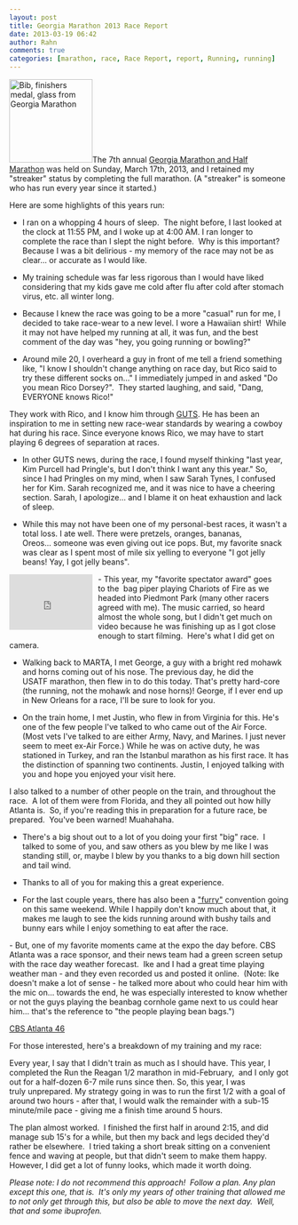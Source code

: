 ```yaml
---
layout: post
title: Georgia Marathon 2013 Race Report
date: 2013-03-19 06:42
author: Rahn
comments: true
categories: [marathon, race, Race Report, report, Running, running]
---
```

<a href="http://gonesomewhere.com/wp-content/uploads/2013/03/Georgia-Marathon-2013.jpg"><img class="alignright size-thumbnail wp-image-1197" alt="Bib, finishers medal, glass from Georgia Marathon" src="http://gonesomewhere.com/wp-content/uploads/2013/03/Georgia-Marathon-2013-150x150.jpg" width="150" height="150" /></a>The 7th annual <a href="http://www.georgiamarathon.com/">Georgia Marathon and Half Marathon</a> was held on Sunday, March 17th, 2013, and I retained my "streaker" status by completing the full marathon. (A "streaker" is someone who has run every year since it started.)

Here are some highlights of this years run:

- I ran on a whopping 4 hours of sleep.  The night before, I last looked at the clock at 11:55 PM, and I woke up at 4:00 AM. I ran longer to complete the race than I slept the night before.  Why is this important? Because I was a bit delirious - my memory of the race may not be as clear... or accurate as I would like.

- My training schedule was far less rigorous than I would have liked considering that my kids gave me cold after flu after cold after stomach virus, etc. all winter long.

- Because I knew the race was going to be a more "casual" run for me, I decided to take race-wear to a new level. I wore a Hawaiian shirt!  While it may not have helped my running at all, it was fun, and the best comment of the day was "hey, you going running or bowling?"

- Around mile 20, I overheard a guy in front of me tell a friend something like, "I know I shouldn't change anything on race day, but Rico said to try these different socks on..." I immediately jumped in and asked "Do you mean Rico Dorsey?".  They started laughing, and said, "Dang, EVERYONE knows Rico!"

They work with Rico, and I know him through <a href="http://getguts.com/">GUTS</a>. He has been an inspiration to me in setting new race-wear standards by wearing a cowboy hat during his race. Since everyone knows Rico, we may have to start playing 6 degrees of separation at races.

- In other GUTS news, during the race, I found myself thinking "last year, Kim Purcell had Pringle's, but I don't think I want any this year." So, since I had Pringles on my mind, when I saw Sarah Tynes, I confused her for Kim. Sarah recognized me, and it was nice to have a cheering section. Sarah, I apologize... and I blame it on heat exhaustion and lack of sleep.

- While this may not have been one of my personal-best races, it wasn't a total loss. I ate well. There were pretzels, oranges, bananas, Oreos... someone was even giving out ice pops. But, my favorite snack was clear as I spent most of mile six yelling to everyone "I got jelly beans! Yay, I got jelly beans".
<div style="float: left; margin: 0 10px 5px 0;"><iframe src="http://www.youtube.com/embed/APPr7SYlE2I" height="100" width="150" frameborder="0"></iframe></div>
- This year, my "favorite spectator award" goes to the  bag piper playing Chariots of Fire as we headed into Piedmont Park (many other racers agreed with me). The music carried, so heard almost the whole song, but I didn't get much on video because he was finishing up as I got close enough to start filming.  Here's what I did get on camera.

- Walking back to MARTA, I met George, a guy with a bright red mohawk and horns coming out of his nose. The previous day, he did the USATF marathon, then flew in to do this today. That's pretty hard-core (the running, not the mohawk and nose horns)! George, if I ever end up in New Orleans for a race, I'll be sure to look for you.

- On the train home, I met Justin, who flew in from Virginia for this. He's one of the few people I've talked to who came out of the Air Force. (Most vets I've talked to are either Army, Navy, and Marines. I just never seem to meet ex-Air Force.) While he was on active duty, he was stationed in Turkey, and ran the Istanbul marathon as his first race. It has the distinction of spanning two continents. Justin, I enjoyed talking with you and hope you enjoyed your visit here.

I also talked to a number of other people on the train, and throughout the race.  A lot of them were from Florida, and they all pointed out how hilly Atlanta is.  So, if you're reading this in preparation for a future race, be prepared.  You've been warned! Muahahaha.

- There's a big shout out to a lot of you doing your first "big" race.  I talked to some of you, and saw others as you blew by me like I was standing still, or, maybe I blew by you thanks to a big down hill section and tail wind.

- Thanks to all of you for making this a great experience.

- For the last couple years, there has also been a <a href="http://www.furryweekend.com/">"furry"</a> convention going on this same weekend. While I happily don't know much about that, it makes me laugh to see the kids running around with bushy tails and bunny ears while I enjoy something to eat after the race.

- But, one of my favorite moments came at the expo the day before. CBS Atlanta was a race sponsor, and their news team had a green screen setup with the race day weather forecast.  Ike and I had a great time playing weather man - and they even recorded us and posted it online.  (Note: Ike doesn't make a lot of sense - he talked more about who could hear him with the mic on... towards the end, he was especially interested to know whether or not the guys playing the beanbag cornhole game next to us could hear him... that's the reference to "the people playing bean bags.")

<script type="text/javascript" src="http://WGCL.images.worldnow.com/interface/js/WNVideo.js?rnd=495256;hostDomain=www.cbsatlanta.com;playerWidth=645;playerHeight=380;isShowIcon=true;clipId=8639258;flvUri=;partnerclipid=;adTag=Video%2520Player;advertisingZone=;enableAds=false;landingPage=;islandingPageoverride=false;playerType=STANDARD_EMBEDDEDscript;controlsType=fixed;galleryType=wncategory"></script><a title="CBS Atlanta 46" href="http://www.cbsatlanta.com">CBS Atlanta 46</a>

For those interested, here's a breakdown of my training and my race:

Every year, I say that I didn't train as much as I should have. This year, I completed the Run the Reagan 1/2 marathon in mid-February,  and I only got out for a half-dozen 6-7 mile runs since then. So, this year, I was truly unprepared. My strategy going in was to run the first 1/2 with a goal of around two hours - after that, I would walk the remainder with a sub-15 minute/mile pace - giving me a finish time around 5 hours.

The plan almost worked.  I finished the first half in around 2:15, and did manage sub 15's for a while, but then my back and legs decided they'd rather be elsewhere.  I tried taking a short break sitting on a convenient fence and waving at people, but that didn't seem to make them happy.  However, I did get a lot of funny looks, which made it worth doing.

<em>Please note: I do not recommend this approach!  Follow a plan. Any plan except this one, that is.  It's only my years of other training that allowed me to not only get through this, but also be able to move the next day.  Well, that and some ibuprofen.</em>

&nbsp;
